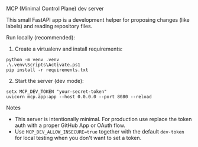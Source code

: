 MCP (Minimal Control Plane) dev server

This small FastAPI app is a development helper for proposing changes (like labels) and reading repository files.

Run locally (recommended):

1. Create a virtualenv and install requirements:

```pwsh
python -m venv .venv
.\.venv\Scripts\Activate.ps1
pip install -r requirements.txt
```

2. Start the server (dev mode):

```pwsh
setx MCP_DEV_TOKEN "your-secret-token"
uvicorn mcp.app:app --host 0.0.0.0 --port 8080 --reload
```

Notes
- This server is intentionally minimal. For production use replace the token auth with a proper GitHub App or OAuth flow.
- Use `MCP_DEV_ALLOW_INSECURE=true` together with the default `dev-token` for local testing when you don't want to set a token.

